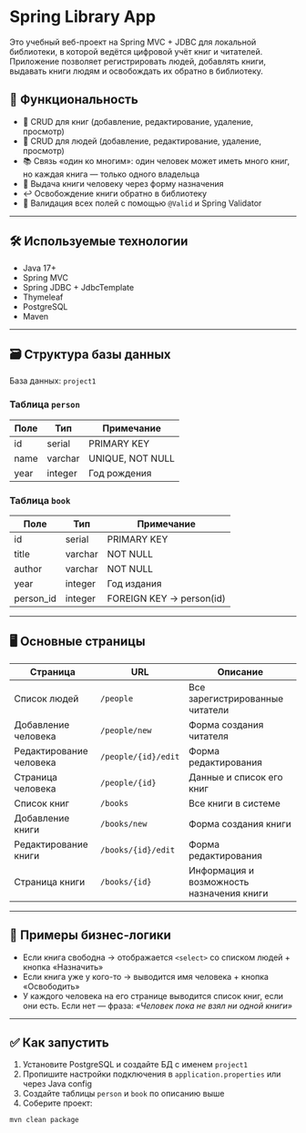 # Spring Library App

Это учебный веб-проект на Spring MVC + JDBC для локальной библиотеки, в которой ведётся цифровой учёт книг и читателей. Приложение позволяет регистрировать людей, добавлять книги, выдавать книги людям и освобождать их обратно в библиотеку.

## 🧩 Функциональность

- 📖 CRUD для книг (добавление, редактирование, удаление, просмотр)
- 👤 CRUD для людей (добавление, редактирование, удаление, просмотр)
- 📚 Связь «один ко многим»: один человек может иметь много книг, но каждая книга — только одного владельца
- 🔄 Выдача книги человеку через форму назначения
- ↩ Освобождение книги обратно в библиотеку
- 📑 Валидация всех полей с помощью `@Valid` и Spring Validator

---

## 🛠️ Используемые технологии

- Java 17+
- Spring MVC
- Spring JDBC + JdbcTemplate
- Thymeleaf
- PostgreSQL
- Maven

---

## 🗃️ Структура базы данных

База данных: `project1`

### Таблица `person`
| Поле     | Тип         | Примечание          |
|----------|-------------|---------------------|
| id       | serial      | PRIMARY KEY         |
| name     | varchar     | UNIQUE, NOT NULL    |
| year     | integer     | Год рождения        |

### Таблица `book`
| Поле      | Тип         | Примечание                  |
|-----------|-------------|-----------------------------|
| id        | serial      | PRIMARY KEY                 |
| title     | varchar     | NOT NULL                    |
| author    | varchar     | NOT NULL                    |
| year      | integer     | Год издания                 |
| person_id | integer     | FOREIGN KEY → person(id)    |

---

## 🖥️ Основные страницы

| Страница                   | URL                      | Описание                                   |
|----------------------------|--------------------------|--------------------------------------------|
| Список людей               | `/people`                | Все зарегистрированные читатели            |
| Добавление человека        | `/people/new`            | Форма создания читателя                    |
| Редактирование человека    | `/people/{id}/edit`      | Форма редактирования                       |
| Страница человека          | `/people/{id}`           | Данные и список его книг                   |
| Список книг                | `/books`                 | Все книги в системе                        |
| Добавление книги           | `/books/new`             | Форма создания книги                       |
| Редактирование книги       | `/books/{id}/edit`       | Форма редактирования                       |
| Страница книги             | `/books/{id}`            | Информация и возможность назначения книги  |

---

## 📌 Примеры бизнес-логики

- Если книга свободна → отображается `<select>` со списком людей + кнопка «Назначить»
- Если книга уже у кого-то → выводится имя человека + кнопка «Освободить»
- У каждого человека на его странице выводится список книг, если они есть. Если нет — фраза: *«Человек пока не взял ни одной книги»*

---

## ✅ Как запустить

1. Установите PostgreSQL и создайте БД с именем `project1`
2. Пропишите настройки подключения в `application.properties` или через Java config
3. Создайте таблицы `person` и `book` по описанию выше
4. Соберите проект:
```bash
mvn clean package

